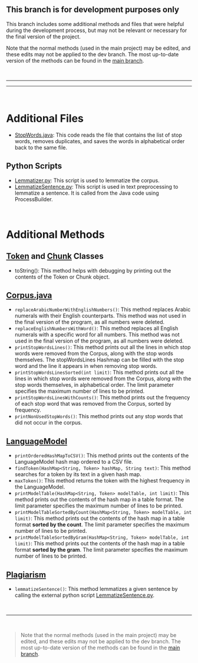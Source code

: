 ## **This branch is for development purposes only**

This branch includes some additional methods and files that were helpful during the development process, but may not be relevant or necessary for the final version of the project.

Note that the normal methods (used in the main project) may be edited, and these edits may not be applied to the dev branch. The most up-to-date version of the methods can be found in the [main branch](https://github.com/obada-jaras/Arabic-Plagiarism-Detector-Using-NLP).

<br>

---
--- 

<br>

# **Additional Files**
- [StopWords.java](https://github.com/obada-jaras/Arabic-Plagiarism-Detector-Using-NLP/blob/dev/src/StopWords.java): This code reads the file that contains the list of stop words, removes duplicates, and saves the words in alphabetical order back to the same file.

## Python Scripts
- [Lemmatizer.py](https://github.com/obada-jaras/Arabic-Plagiarism-Detector-Using-NLP/blob/dev/src/PythonScripts/Lemmatizer.py): This script is used to lemmatize the corpus.
- [LemmatizeSentence.py](https://github.com/obada-jaras/Arabic-Plagiarism-Detector-Using-NLP/blob/dev/src/PythonScripts/LemmatizeSentence.py): This script is used in text preprocessing to lemmatize a sentence. It is called from the Java code using ProcessBuilder.

<br>

# **Additional Methods**
## [Token](https://github.com/obada-jaras/Arabic-Plagiarism-Detector-Using-NLP/blob/dev/src/Token.java) and [Chunk](https://github.com/obada-jaras/Arabic-Plagiarism-Detector-Using-NLP/blob/dev/src/Chunk.java) Classes
- toString(): This method helps with debugging by printing out the contents of the Token or Chunk object.

## [Corpus.java](https://github.com/obada-jaras/Arabic-Plagiarism-Detector-Using-NLP/blob/dev/src/Corpus.java)
- `replaceArabicNumberWithEnglishNumbers()`: This method replaces Arabic numerals with their English counterparts. This method was not used in the final version of the program, as all numbers were deleted.
- `replaceEnglishNumbersWithWord()`: This method replaces all English numerals with a specific word for all numbers. This method was not used in the final version of the program, as all numbers were deleted.
- `printStopWordsLines()`: This method prints out all the lines in which stop words were removed from the Corpus, along with the stop words themselves. The stopWordsLines Hashmap can be filled with the stop word and the line it appears in when removing stop words.
- `printStopWordsLinesSorted(int limit)`: This method prints out all the lines in which stop words were removed from the Corpus, along with the stop words themselves, in alphabetical order. The limit parameter specifies the maximum number of lines to be printed.
- `printStopWordsLinesWithCounts()`: This method prints out the frequency of each stop word that was removed from the Corpus, sorted by frequency.
- `printNonUsedStopWords()`: This method prints out any stop words that did not occur in the corpus.

## [LanguageModel](https://github.com/obada-jaras/Arabic-Plagiarism-Detector-Using-NLP/blob/dev/src/LanguageModel.java)
- `printOrderedHashMapToCSV()`: This method prints out the contents of the LanguageModel hash map ordered to a CSV file.
- `findToken(HashMap<String, Token> hashMap, String text)`: This method searches for a token by its text in a given hash map.
- `maxToken()`: This method returns the token with the highest frequency in the LanguageModel.
- `printModelTable(HashMap<String, Token> modelTable, int limit)`: This method prints out the contents of the hash map in a table format. The limit parameter specifies the maximum number of lines to be printed.
- `printModelTableSortedByCount(HashMap<String, Token> modelTable, int limit)`: This method prints out the contents of the hash map in a table format **sorted by the count**. The limit parameter specifies the maximum number of lines to be printed.
- `printModelTableSortedByGram(HashMap<String, Token> modelTable, int limit)`: This method prints out the contents of the hash map in a table format **sorted by the gram**. The limit parameter specifies the maximum number of lines to be printed.

## [Plagiarism](https://github.com/obada-jaras/Arabic-Plagiarism-Detector-Using-NLP/blob/dev/src/Plagiarism.java)
- `lemmatizeSentence()`: This method lemmatizes a given sentence by calling the external python script [LemmatizeSentence.py](https://github.com/obada-jaras/Arabic-Plagiarism-Detector-Using-NLP/blob/dev/src/PythonScripts/LemmatizeSentence.py).

<br>

--- 

<br>

> Note that the normal methods (used in the main project) may be edited, and these edits may not be applied to the dev branch. The most up-to-date version of the methods can be found in the [main branch](https://github.com/obada-jaras/Arabic-Plagiarism-Detector-Using-NLP).